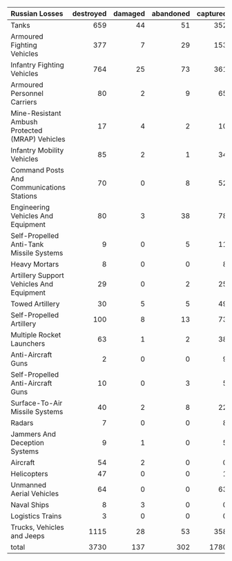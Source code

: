 | Russian Losses                                   |   destroyed |   damaged |   abandoned |   captured |   total |
|:-------------------------------------------------|------------:|----------:|------------:|-----------:|--------:|
| Tanks                                            |         659 |        44 |          51 |        352 |    1106 |
| Armoured Fighting Vehicles                       |         377 |         7 |          29 |        153 |     566 |
| Infantry Fighting Vehicles                       |         764 |        25 |          73 |        361 |    1223 |
| Armoured Personnel Carriers                      |          80 |         2 |           9 |         65 |     156 |
| Mine-Resistant Ambush Protected  (MRAP) Vehicles |          17 |         4 |           2 |         10 |      33 |
| Infantry Mobility Vehicles                       |          85 |         2 |           1 |         34 |     122 |
| Command Posts And Communications Stations        |          70 |         0 |           8 |         52 |     130 |
| Engineering Vehicles And Equipment               |          80 |         3 |          38 |         78 |     199 |
| Self-Propelled Anti-Tank Missile Systems         |           9 |         0 |           5 |         11 |      25 |
| Heavy Mortars                                    |           8 |         0 |           0 |          8 |      16 |
| Artillery Support Vehicles And Equipment         |          29 |         0 |           2 |         25 |      56 |
| Towed Artillery                                  |          30 |         5 |           5 |         49 |      89 |
| Self-Propelled Artillery                         |         100 |         8 |          13 |         73 |     194 |
| Multiple Rocket Launchers                        |          63 |         1 |           2 |         38 |     104 |
| Anti-Aircraft Guns                               |           2 |         0 |           0 |          9 |      11 |
| Self-Propelled Anti-Aircraft Guns                |          10 |         0 |           3 |          5 |      18 |
| Surface-To-Air Missile Systems                   |          40 |         2 |           8 |         22 |      72 |
| Radars                                           |           7 |         0 |           0 |          8 |      15 |
| Jammers And Deception Systems                    |           9 |         1 |           0 |          5 |      15 |
| Aircraft                                         |          54 |         2 |           0 |          0 |      56 |
| Helicopters                                      |          47 |         0 |           0 |          1 |      48 |
| Unmanned Aerial Vehicles                         |          64 |         0 |           0 |         63 |     127 |
| Naval Ships                                      |           8 |         3 |           0 |          0 |      11 |
| Logistics Trains                                 |           3 |         0 |           0 |          0 |       3 |
| Trucks, Vehicles and Jeeps                       |        1115 |        28 |          53 |        358 |    1554 |
| total                                            |        3730 |       137 |         302 |       1780 |    5949 |